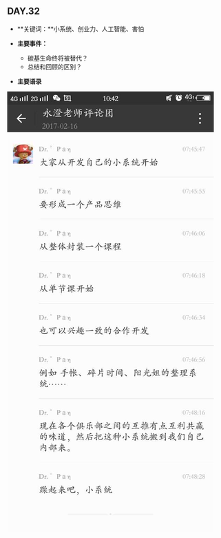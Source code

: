 ## DAY.32
+ **关键词：**小系统、创业力、人工智能、害怕
+ **主要事件：**
    + 碳基生命终将被替代？
    + 总结和回顾的区别？
    
+ **主要语录**


![](./_image/359474645507784303.jpg)
